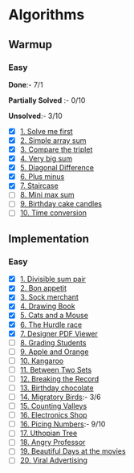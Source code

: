 # Algorithms

## Warmup
### Easy
**Done**:- 7/1

**Partially Solved** :- 0/10

**Unsolved**:- 3/10
- [X] [1. Solve me first](https://www.hackerrank.com/challenges/solve-me-first)
- [X] [2. Simple array sum](https://www.hackerrank.com/challenges/simple-array-sum)
- [X] [3. Compare the triplet](https://www.hackerrank.com/challenges/compare-the-triplets)
- [X] [4. Very big sum](https://www.hackerrank.com/challenges/a-very-big-sum)
- [X] [5. Diagonal Difference](https://www.hackerrank.com/challenges/diagonal-difference)
- [X] [6. Plus minus](https://www.hackerrank.com/challenges/plus-minus)
- [X] [7. Staircase](https://www.hackerrank.com/challenges/staircase)
- [ ] [8. Mini max sum](https://www.hackerrank.com/challenges/mini-max-sum)
- [ ] [9. Birthday cake candles](https://www.hackerrank.com/challenges/birthday-cake-candles)
- [ ] [10. Time conversion](https://www.hackerrank.com/challenges/time-conversion)

## Implementation
### Easy
- [X] [1. Divisible sum pair](https://www.hackerrank.com/challenges/divisible-sum-pairs)
- [X] [2. Bon appetit](https://www.hackerrank.com/challenges/bon-appetit)
- [X] [3. Sock merchant](https://www.hackerrank.com/challenges/sock-merchant)
- [X] [4. Drawing Book](https://www.hackerrank.com/challenges/drawing-book)
- [X] [5. Cats and a Mouse](https://www.hackerrank.com/challenges/cats-and-a-mouse)
- [X] [6. The Hurdle race](https://www.hackerrank.com/challenges/the-hurdle-race)
- [X] [7. Designer PDF Viewer](https://www.hackerrank.com/challenges/designer-pdf-viewer)
- [ ] [8. Grading Students](https://www.hackerrank.com/challenges/grading)
- [ ] [9. Apple and Orange](https://www.hackerrank.com/challenges/apple-and-orange)
- [ ] [10. Kangaroo](https://www.hackerrank.com/challenges/kangaroo)
- [ ] [11. Between Two Sets](https://www.hackerrank.com/challenges/between-two-sets)
- [ ] [12. Breaking the Record](https://www.hackerrank.com/challenges/breaking-best-and-worst-records)
- [ ] [13. Birthday chocolate](https://www.hackerrank.com/challenges/the-birthday-bar)
- [ ] [14. Migratory Birds](https://www.hackerrank.com/challenges/migratory-birds):- 3/6
- [ ] [15. Counting Valleys](https://www.hackerrank.com/challenges/counting-valleys)
- [ ] [16. Electronics Shop](https://www.hackerrank.com/challenges/electronics-shop)
- [ ] [16. Picing Numbers](https://www.hackerrank.com/challenges/picking-numbers):- 9/10
- [ ] [17. Uthopian Tree](https://www.hackerrank.com/challenges/utopian-tree)
- [ ] [18. Angry Professor](https://www.hackerrank.com/challenges/angry-professor)
- [ ] [19. Beautiful Days at the movies](https://www.hackerrank.com/challenges/beautiful-days-at-the-movies)
- [ ] [20. Viral Advertising](https://www.hackerrank.com/challenges/strange-advertising)
